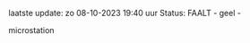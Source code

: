 laatste update: 
zo 08-10-2023 19:40   uur 
Status: FAALT - geel - 
<div class="service Y">microstation</div>